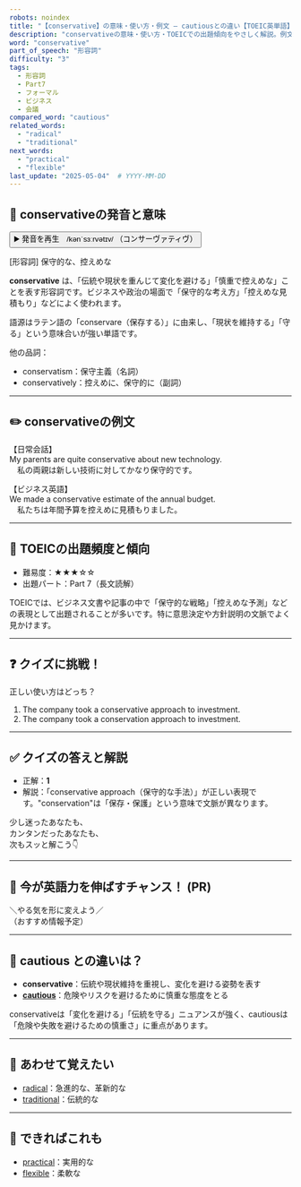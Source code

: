 ```yaml
---
robots: noindex
title: "【conservative】の意味・使い方・例文 ― cautiousとの違い【TOEIC英単語】"
description: "conservativeの意味・使い方・TOEICでの出題傾向をやさしく解説。例文・クイズ付きでcautiousとの違いもわかりやすく学べます。"
word: "conservative"
part_of_speech: "形容詞"
difficulty: "3"
tags:
  - 形容詞
  - Part7
  - フォーマル
  - ビジネス
  - 会議
compared_word: "cautious"
related_words:
  - "radical"
  - "traditional"
next_words:
  - "practical"
  - "flexible"
last_update: "2025-05-04"  # YYYY-MM-DD
---
```


## 🔰 conservativeの発音と意味

<button class="play-audio" onclick="playTTS('conservative')">
  <span class="play-audio-main">
    ▶️ 発音を再生　/kənˈsɜːrvətɪv/
  </span>
  <span class="play-audio-sub">
    （コンサーヴァティヴ）
  </span>
</button>

[形容詞] 保守的な、控えめな

**conservative** は、「伝統や現状を重んじて変化を避ける」「慎重で控えめな」ことを表す形容詞です。ビジネスや政治の場面で「保守的な考え方」「控えめな見積もり」などによく使われます。

語源はラテン語の「conservare（保存する）」に由来し、「現状を維持する」「守る」という意味合いが強い単語です。

他の品詞：  
- conservatism：保守主義（名詞）
- conservatively：控えめに、保守的に（副詞）

---

## ✏️ conservativeの例文

【日常会話】  
My parents are quite conservative about new technology.  
　私の両親は新しい技術に対してかなり保守的です。

【ビジネス英語】  
We made a conservative estimate of the annual budget.  
　私たちは年間予算を控えめに見積もりました。

---

## 🎯 TOEICの出題頻度と傾向

- 難易度：★★★☆☆
- 出題パート：Part 7（長文読解）

TOEICでは、ビジネス文書や記事の中で「保守的な戦略」「控えめな予測」などの表現として出題されることが多いです。特に意思決定や方針説明の文脈でよく見かけます。

---

## ❓ クイズに挑戦！

正しい使い方はどっち？

1. The company took a conservative approach to investment.  
2. The company took a conservation approach to investment.

---

## ✅ クイズの答えと解説

- 正解：**1**
- 解説：「conservative approach（保守的な手法）」が正しい表現です。"conservation"は「保存・保護」という意味で文脈が異なります。

少し迷ったあなたも、  
カンタンだったあなたも、  
次もスッと解こう👇️

---

## 🚀 今が英語力を伸ばすチャンス！ (PR)

<div class="info-center">
＼やる気を形に変えよう／<br>  
（おすすめ情報予定）
</div>

---

## 🤔  cautious との違いは？

- **conservative**：伝統や現状維持を重視し、変化を避ける姿勢を表す
- **[cautious](/cautious)**：危険やリスクを避けるために慎重な態度をとる

conservativeは「変化を避ける」「伝統を守る」ニュアンスが強く、cautiousは「危険や失敗を避けるための慎重さ」に重点があります。

---

## 🧩 あわせて覚えたい

- [radical](/radical)：急進的な、革新的な
- [traditional](/traditional)：伝統的な

---

## 📖 できればこれも

- [practical](/practical)：実用的な
- [flexible](/flexible)：柔軟な

<!-- cvid: aid27_bid12 -->
